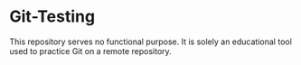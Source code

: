 # Git-Testing
This repository serves no functional purpose. 
It is solely an educational tool used to practice Git on a remote repository.
